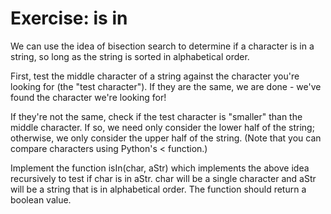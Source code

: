 # Exercise: is in

We can use the idea of bisection search to determine if a character is in a string, so long as the string is sorted in alphabetical order.

First, test the middle character of a string against the character you're looking for (the "test character"). If they are the same, we are done - we've found the character we're looking for!

If they're not the same, check if the test character is "smaller" than the middle character. If so, we need only consider the lower half of the string; otherwise, we only consider the upper half of the string. (Note that you can compare characters using Python's < function.)

Implement the function isIn(char, aStr) which implements the above idea recursively to test if char is in aStr. char will be a single character and aStr will be a string that is in alphabetical order. The function should return a boolean value.
